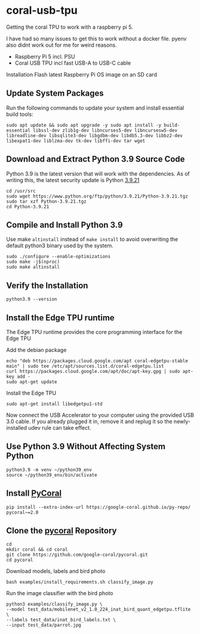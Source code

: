 # coral-usb-tpu
Getting the coral TPU to work with a raspberry pi 5.

I have had so many issues to get this to work without a docker file. pyenv also didnt work out for me for weird reasons. 
- Raspberry Pi 5 incl. PSU
- Coral USB TPU incl fast USB-A to USB-C cable

Installation
Flash latest Raspberry Pi OS image on an SD card

## Update System Packages
Run the following commands to update your system and install essential build tools:

    sudo apt update && sudo apt upgrade -y sudo apt install -y build-essential libssl-dev zlib1g-dev libncurses5-dev libncursesw5-dev libreadline-dev libsqlite3-dev libgdbm-dev libdb5.3-dev libbz2-dev libexpat1-dev liblzma-dev tk-dev libffi-dev tar wget

## Download and Extract Python 3.9 Source Code
Python 3.9 is the latest version that will work with the dependencies. As of writing this, the latest security update is Python [3.9.21](https://docs.python.org/release/3.9.21/whatsnew/changelog.html)

    cd /usr/src
    sudo wget https://www.python.org/ftp/python/3.9.21/Python-3.9.21.tgz
    sudo tar xzf Python-3.9.21.tgz
    cd Python-3.9.21

## Compile and Install Python 3.9
Use make `altinstall` instead of `make install` to avoid overwriting the default python3 binary used by the system.

    sudo ./configure --enable-optimizations
    sudo make -j$(nproc)
    sudo make altinstall

## Verify the Installation

    python3.9 --version

## Install the Edge TPU runtime
The Edge TPU runtime provides the core programming interface for the Edge TPU

Add the debian package

    echo "deb https://packages.cloud.google.com/apt coral-edgetpu-stable main" | sudo tee /etc/apt/sources.list.d/coral-edgetpu.list
    curl https://packages.cloud.google.com/apt/doc/apt-key.gpg | sudo apt-key add -
    sudo apt-get update

Install the Edge TPU

    sudo apt-get install libedgetpu1-std
Now connect the USB Accelerator to your computer using the provided USB 3.0 cable. If you already plugged it in, remove it and replug it so the newly-installed udev rule can take effect.

## Use Python 3.9 Without Affecting System Python
    python3.9 -m venv ~/python39_env
    source ~/python39_env/bin/activate

## Install [PyCoral](https://coral.ai/docs/accelerator/get-started/#pycoral-on-linux)
    pip install --extra-index-url https://google-coral.github.io/py-repo/ pycoral~=2.0

## Clone the [pycoral](https://github.com/google-coral/pycoral) Repository

    cd
    mkdir coral && cd coral
    git clone https://github.com/google-coral/pycoral.git
    cd pycoral

Download models, labels and bird photo

    bash examples/install_requirements.sh classify_image.py
Run the image classifier with the bird photo 

    python3 examples/classify_image.py \
    --model test_data/mobilenet_v2_1.0_224_inat_bird_quant_edgetpu.tflite \
    --labels test_data/inat_bird_labels.txt \
    --input test_data/parrot.jpg
